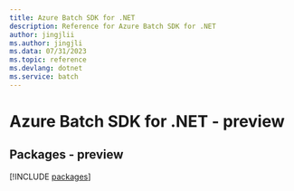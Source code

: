 ```yaml
---
title: Azure Batch SDK for .NET
description: Reference for Azure Batch SDK for .NET
author: jingjlii
ms.author: jingjli
ms.data: 07/31/2023
ms.topic: reference
ms.devlang: dotnet
ms.service: batch
---
```

# Azure Batch SDK for .NET - preview
## Packages - preview
[!INCLUDE [packages](batch-index.md)]